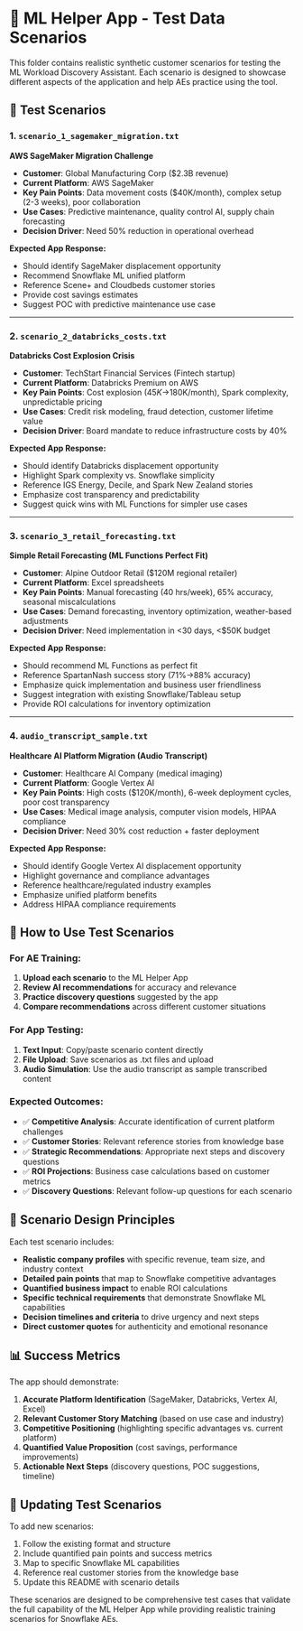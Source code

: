 # 🧪 ML Helper App - Test Data Scenarios

This folder contains realistic synthetic customer scenarios for testing the ML Workload Discovery Assistant. Each scenario is designed to showcase different aspects of the application and help AEs practice using the tool.

## 📁 Test Scenarios

### 1. `scenario_1_sagemaker_migration.txt`
**AWS SageMaker Migration Challenge**
- **Customer**: Global Manufacturing Corp ($2.3B revenue)
- **Current Platform**: AWS SageMaker
- **Key Pain Points**: Data movement costs ($40K/month), complex setup (2-3 weeks), poor collaboration
- **Use Cases**: Predictive maintenance, quality control AI, supply chain forecasting
- **Decision Driver**: Need 50% reduction in operational overhead

**Expected App Response:**
- Should identify SageMaker displacement opportunity
- Recommend Snowflake ML unified platform
- Reference Scene+ and Cloudbeds customer stories
- Provide cost savings estimates
- Suggest POC with predictive maintenance use case

---

### 2. `scenario_2_databricks_costs.txt`
**Databricks Cost Explosion Crisis**
- **Customer**: TechStart Financial Services (Fintech startup)
- **Current Platform**: Databricks Premium on AWS
- **Key Pain Points**: Cost explosion ($45K→$180K/month), Spark complexity, unpredictable pricing
- **Use Cases**: Credit risk modeling, fraud detection, customer lifetime value
- **Decision Driver**: Board mandate to reduce infrastructure costs by 40%

**Expected App Response:**
- Should identify Databricks displacement opportunity
- Highlight Spark complexity vs. Snowflake simplicity
- Reference IGS Energy, Decile, and Spark New Zealand stories
- Emphasize cost transparency and predictability
- Suggest quick wins with ML Functions for simpler use cases

---

### 3. `scenario_3_retail_forecasting.txt`
**Simple Retail Forecasting (ML Functions Perfect Fit)**
- **Customer**: Alpine Outdoor Retail ($120M regional retailer)
- **Current Platform**: Excel spreadsheets
- **Key Pain Points**: Manual forecasting (40 hrs/week), 65% accuracy, seasonal miscalculations
- **Use Cases**: Demand forecasting, inventory optimization, weather-based adjustments
- **Decision Driver**: Need implementation in <30 days, <$50K budget

**Expected App Response:**
- Should recommend ML Functions as perfect fit
- Reference SpartanNash success story (71%→88% accuracy)
- Emphasize quick implementation and business user friendliness
- Suggest integration with existing Snowflake/Tableau setup
- Provide ROI calculations for inventory optimization

---

### 4. `audio_transcript_sample.txt`
**Healthcare AI Platform Migration (Audio Transcript)**
- **Customer**: Healthcare AI Company (medical imaging)
- **Current Platform**: Google Vertex AI
- **Key Pain Points**: High costs ($120K/month), 6-week deployment cycles, poor cost transparency
- **Use Cases**: Medical image analysis, computer vision models, HIPAA compliance
- **Decision Driver**: Need 30% cost reduction + faster deployment

**Expected App Response:**
- Should identify Google Vertex AI displacement opportunity
- Highlight governance and compliance advantages
- Reference healthcare/regulated industry examples
- Emphasize unified platform benefits
- Address HIPAA compliance requirements

## 🎯 How to Use Test Scenarios

### For AE Training:
1. **Upload each scenario** to the ML Helper App
2. **Review AI recommendations** for accuracy and relevance
3. **Practice discovery questions** suggested by the app
4. **Compare recommendations** across different customer situations

### For App Testing:
1. **Text Input**: Copy/paste scenario content directly
2. **File Upload**: Save scenarios as .txt files and upload
3. **Audio Simulation**: Use the audio transcript as sample transcribed content

### Expected Outcomes:
- ✅ **Competitive Analysis**: Accurate identification of current platform challenges
- ✅ **Customer Stories**: Relevant reference stories from knowledge base
- ✅ **Strategic Recommendations**: Appropriate next steps and discovery questions
- ✅ **ROI Projections**: Business case calculations based on customer metrics
- ✅ **Discovery Questions**: Relevant follow-up questions for each scenario

## 🧬 Scenario Design Principles

Each test scenario includes:
- **Realistic company profiles** with specific revenue, team size, and industry context
- **Detailed pain points** that map to Snowflake competitive advantages
- **Quantified business impact** to enable ROI calculations
- **Specific technical requirements** that demonstrate Snowflake ML capabilities
- **Decision timelines and criteria** to drive urgency and next steps
- **Direct customer quotes** for authenticity and emotional resonance

## 📊 Success Metrics

The app should demonstrate:
1. **Accurate Platform Identification** (SageMaker, Databricks, Vertex AI, Excel)
2. **Relevant Customer Story Matching** (based on use case and industry)
3. **Competitive Positioning** (highlighting specific advantages vs. current platform)
4. **Quantified Value Proposition** (cost savings, performance improvements)
5. **Actionable Next Steps** (discovery questions, POC suggestions, timeline)

## 🔄 Updating Test Scenarios

To add new scenarios:
1. Follow the existing format and structure
2. Include quantified pain points and success metrics
3. Map to specific Snowflake ML capabilities
4. Reference real customer stories from the knowledge base
5. Update this README with scenario details

These scenarios are designed to be comprehensive test cases that validate the full capability of the ML Helper App while providing realistic training scenarios for Snowflake AEs. 